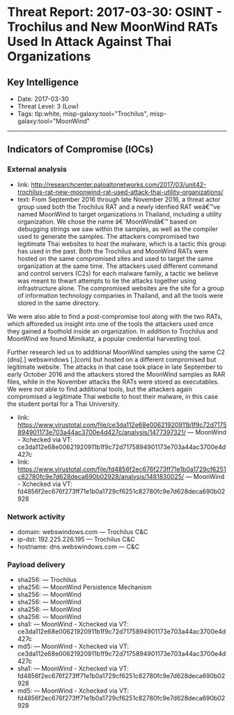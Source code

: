 # Threat Report: 2017-03-30: OSINT - Trochilus and New MoonWind RATs Used In Attack Against Thai Organizations


## Key Intelligence
* Date: 2017-03-30
* Threat Level: 3 (Low)
* Tags: tlp:white, misp-galaxy:tool="Trochilus", misp-galaxy:tool="MoonWind"

---

## Indicators of Compromise (IOCs)
### External analysis
* link: http://researchcenter.paloaltonetworks.com/2017/03/unit42-trochilus-rat-new-moonwind-rat-used-attack-thai-utility-organizations/
* text: From September 2016 through late November 2016, a threat actor group used both the Trochilus RAT and a newly idenfied RAT weâ€™ve named MoonWind to target organizations in Thailand, including a utility organization. We chose the name â€˜MoonWindâ€™ based on debugging strings we saw within the samples, as well as the compiler used to generate the samples. The attackers compromised two legitimate Thai websites to host the malware, which is a tactic this group has used in the past. Both the Trochilus and MoonWind RATs were hosted on the same compromised sites and used to target the same organization at the same time. The attackers used different command and control servers (C2s) for each malware family, a tactic we believe was meant to thwart attempts to tie the attacks together using infrastructure alone. The compromised websites are the site for a group of information technology companies in Thailand, and all the tools were stored in the same directory.

We were also able to find a post-compromise tool along with the two RATs, which afforeded us insight into one of the tools the attackers used once they gained a foothold inside an organization. In addition to Trochilus and MoonWind we found Mimikatz, a popular credential harvesting tool.

Further research led us to additional MoonWind samples using the same C2 (dns[.] webswindows [.]com) but hosted on a different compromised but legitimate website.  The attacks in that case took place in late September to early October 2016 and the attackers stored the MoonWind samples as RAR files, while in the November attacks the RATs were stored as executables. We were not able to find additional tools, but the attackers again compromised a legitimate Thai website to host their malware, in this case the student portal for a Thai University.
* link: https://www.virustotal.com/file/ce3da112e68e00621920911b1f9c72d7175894901173e703a44ac3700e4d427c/analysis/1477397321/ — MoonWind - Xchecked via VT: ce3da112e68e00621920911b1f9c72d7175894901173e703a44ac3700e4d427c
* link: https://www.virustotal.com/file/fd4856f2ec676f273ff71e1b0a1729cf6251c82780fc9e7d628deca690b02928/analysis/1481830025/ — MoonWind - Xchecked via VT: fd4856f2ec676f273ff71e1b0a1729cf6251c82780fc9e7d628deca690b02928

### Network activity
* domain: webswindows.com — Trochilus C&C
* ip-dst: 192.225.226.195 — Trochilus C&C
* hostname: dns.webswindows.com — C&C

### Payload delivery
* sha256: <sha256> — Trochilus
* sha256: <sha256> — MoonWind Persistence Mechanism
* sha256: <sha256> — MoonWind
* sha256: <sha256> — MoonWind
* sha256: <sha256> — MoonWind
* sha256: <sha256> — MoonWind
* sha1: <sha1> — MoonWind - Xchecked via VT: ce3da112e68e00621920911b1f9c72d7175894901173e703a44ac3700e4d427c
* md5: <md5> — MoonWind - Xchecked via VT: ce3da112e68e00621920911b1f9c72d7175894901173e703a44ac3700e4d427c
* sha1: <sha1> — MoonWind - Xchecked via VT: fd4856f2ec676f273ff71e1b0a1729cf6251c82780fc9e7d628deca690b02928
* md5: <md5> — MoonWind - Xchecked via VT: fd4856f2ec676f273ff71e1b0a1729cf6251c82780fc9e7d628deca690b02928

